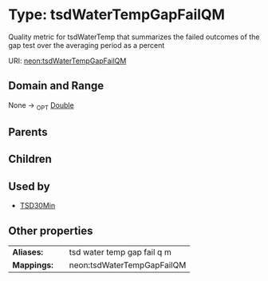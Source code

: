 
# Type: tsdWaterTempGapFailQM


Quality metric for tsdWaterTemp that summarizes the failed outcomes of the gap test over the averaging period as a percent

URI: [neon:tsdWaterTempGapFailQM](https://data.neonscience.org/tsdWaterTempGapFailQM)


## Domain and Range

None ->  <sub>OPT</sub> [Double](types/Double.md)

## Parents


## Children


## Used by

 * [TSD30Min](TSD30Min.md)

## Other properties

|  |  |  |
| --- | --- | --- |
| **Aliases:** | | tsd water temp gap fail q m |
| **Mappings:** | | neon:tsdWaterTempGapFailQM |

